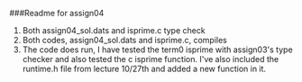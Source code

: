 ###Readme for assign04
1. Both assign04_sol.dats and isprime.c type check
2. Both codes, assign04_sol.dats and isprime.c, compiles
3. The code does run, I have tested the term0 isprime with assign03's type checker and also tested the c isprime function. I've also included the runtime.h file from lecture 10/27th and added a new function in it.
